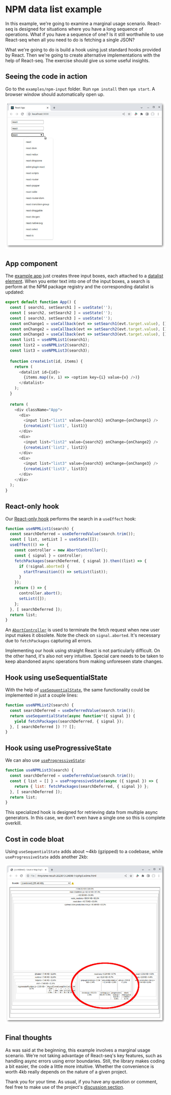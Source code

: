 # NPM data list example

In this example, we're going to examine a marginal usage scenario. React-seq is designed for situations
where you have a long sequence of operations. What if you have a sequence of one? Is it still worthwhile to use
React-seq when all you need to do is fetching a single JSON?

What we're going to do is build a hook using just standard hooks provided by React. Then we're going to create
alternative implementations with the help of React-seq. The exercise should give us some useful insights.

## Seeing the code in action

Go to the `examples/npm-input` folder. Run `npm install` then `npm start`. A browser window should automatically
open up.

![screenshot](./img/screenshot-1.jpg)

## App component

The [example app](./src/App.js) just creates three input boxes, each attached to a [datalist
element](https://developer.mozilla.org/en-US/docs/Web/HTML/Element/datalist). When you enter text into one of the
input boxes, a search is perform at the NPM package registry and the corresponding datalist is updated:

```js
export default function App() {
  const [ search1, setSearch1 ] = useState('');
  const [ search2, setSearch2 ] = useState('');
  const [ search3, setSearch3 ] = useState('');
  const onChange1 = useCallback(evt => setSearch1(evt.target.value), []);
  const onChange2 = useCallback(evt => setSearch2(evt.target.value), []);
  const onChange3 = useCallback(evt => setSearch3(evt.target.value), []);
  const list1 = useNPMList1(search1);
  const list2 = useNPMList2(search2);
  const list3 = useNPMList3(search3);

  function createList(id, items) {
    return (
      <datalist id={id}>
        {items.map((v, i) => <option key={i} value={v} />)}
      </datalist>
    );
  }

  return (
    <div className="App">
      <div>
        <input list="list1" value={search1} onChange={onChange1} />
        {createList('list1', list1)}
      </div>
      <div>
        <input list="list2" value={search2} onChange={onChange2} />
        {createList('list2', list2)}
      </div>
      <div>
        <input list="list3" value={search3} onChange={onChange3} />
        {createList('list3', list3)}
      </div>
    </div>
  );
}
```

## React-only hook

Our [React-only hook](./src/App.js#L42) performs the search in a `useEffect` hook:

```js
function useNPMList1(search) {
  const searchDeferred = useDeferredValue(search.trim());
  const [ list, setList ] = useState([]);
  useEffect(() => {
    const controller = new AbortController();
    const { signal } = controller;
    fetchPackages(searchDeferred, { signal }).then((list) => {
      if (!signal.aborted) {
        startTransition(() => setList(list));
      }
    });
    return () => {
      controller.abort();
      setList([]);
    };
  }, [ searchDeferred ]);
  return list;
}
```

An [`AbortController`](https://developer.mozilla.org/en-US/docs/Web/API/AbortController) is used to terminate the
fetch request when new user input makes it obsolete. Note the check on `signal.aborted`. It's necessary due to
`fetchPackages` capturing all errors.

Implementing our hook using straight React is not particularly difficult. On the other hand, it's also not very
intuitive. Special care needs to be taken to keep abandoned async operations from making unforeseen state changes.

## Hook using useSequentialState

With the help of [`useSequentialState`](../../doc/useSequentialState), the same functionality could be implemented
in just a couple lines:

```js
function useNPMList2(search) {
  const searchDeferred = useDeferredValue(search.trim());
  return useSequentialState(async function*({ signal }) {
    yield fetchPackages(searchDeferred, { signal });
  }, [ searchDeferred ]) ?? [];
}
```

## Hook using useProgressiveState

We can also use [`useProgressiveState`](../../doc/useProgressiveState):

```js
function useNPMList3(search) {
  const searchDeferred = useDeferredValue(search.trim());
  const { list = [] } = useProgressiveState(async ({ signal }) => {
    return { list: fetchPackages(searchDeferred, { signal }) };
  }, [ searchDeferred ]);
  return list;
}
```

This specialized hook is designed for retrieving data from multiple async generators. In this case, we don't even
have a single one so this is complete overkill.

## Cost in code bloat

Using `useSequentialState` adds about ~4kb (gzipped) to a codebase, while `useProgressiveState` adds another 2kb:

![screenshot](./img/screenshot-2.jpg)

## Final thoughts

As was said at the beginning, this example involves a marginal usage scenario. We're not taking advantage of
React-seq's key features, such as handling async errors using error boundaries. Still, the library makes
coding a bit easier, the code a little more intuitive. Whether the convenience is worth 4kb really depends on the
nature of a given project.

Thank you for your time. As usual, if you have any question or comment, feel free to make use of the project's
[discussion section](https://github.com/chung-leong/react-seq/discussions).
